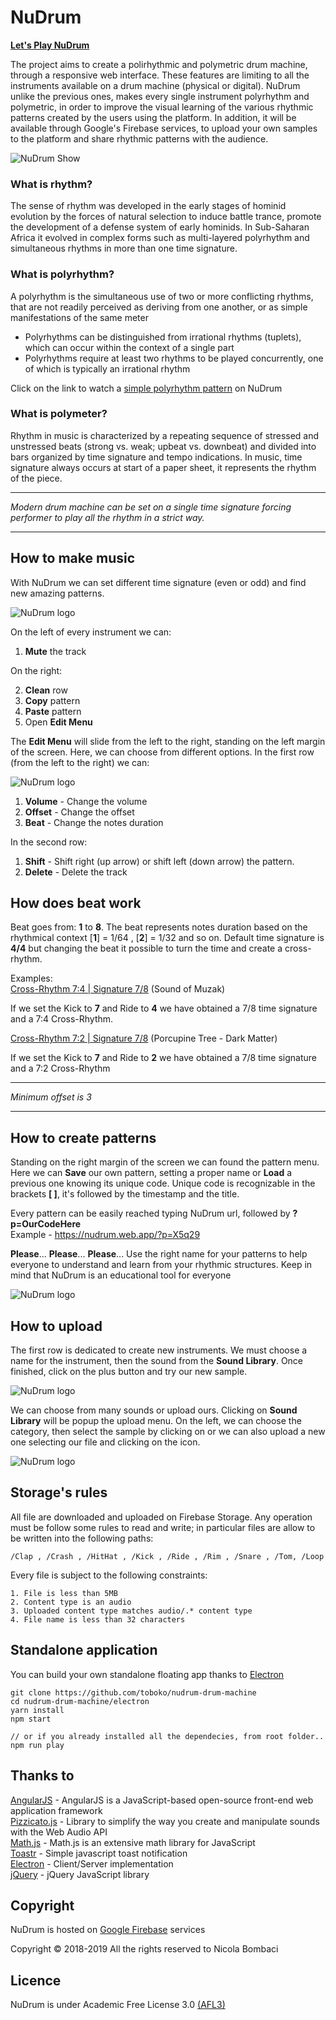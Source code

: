 # NuDrum

**[Let's Play NuDrum](https://nudrum.web.app/)**

The project aims to create a polirhythmic and polymetric drum machine, through a responsive web interface. These features are limiting to all the instruments available on a drum machine (physical or digital). NuDrum unlike the previous ones, makes every single instrument polyrhythm and polymetric, in order to improve the visual learning of the various rhythmic patterns created by the users using the platform. In addition, it will be available through Google's Firebase services, to upload your own samples to the platform and share rhythmic patterns with the audience.

![NuDrum Show](./img/nudrum-show-sd.gif)

### What is rhythm?
The sense of rhythm was developed in the early stages of hominid evolution by the
forces of natural selection to induce battle trance, promote the development of a defense system of early hominids. In Sub-Saharan Africa it evolved in complex forms such as multi-layered polyrhythm and simultaneous rhythms in more than one time signature. 

### What is polyrhythm?
A polyrhythm is the simultaneous use of two or
more conflicting rhythms, that are not readily
perceived as deriving from one another, or as
simple manifestations of the same meter
- Polyrhythms can be distinguished from irrational
rhythms (tuplets), which can occur within the context
of a single part
- Polyrhythms require at least two rhythms to be played
concurrently, one of which is typically an irrational
rhythm

Click on the link to watch a [simple polyrhythm pattern](https://nudrum.web.app/?p=N5sj6) on NuDrum

### What is polymeter?
Rhythm in music is characterized by a repeating sequence of stressed and unstressed beats (strong vs. weak; upbeat vs. downbeat) and divided into bars organized by time signature and tempo indications. In music, time signature always occurs at start of a paper sheet, it represents the rhythm of the piece.

---
*Modern drum machine can be set on a single time signature forcing performer to play all the rhythm in a strict way.*

---

## How to make music

With NuDrum we can set different time signature (even or odd) and find new amazing patterns.

![NuDrum logo](/img/actio-menu.PNG) 

On the left of every instrument we can:
 1. **Mute** the track

 On the right:

 2. **Clean** row
 3. **Copy** pattern
 4. **Paste** pattern
 5. Open **Edit Menu**


The **Edit Menu** will slide from the left to the right, standing on the left margin of the screen. Here, we can choose from different options. 
In the first row (from the left to the right) we can:

![NuDrum logo](/img/edit-menu.PNG) 

1. **Volume** - Change the volume
2. **Offset** - Change the offset
3. **Beat** - Change the notes duration

In the second row:
1. **Shift** - Shift right (up arrow) or shift left (down arrow) the pattern.
2. **Delete** - Delete the track

## How does beat work

Beat goes from: **1** to **8**. The beat represents notes duration based on the rhythmical context [**1**] = 1/64 , [**2**] = 1/32 and so on. Default time signature is **4/4** but changing the beat it possible to turn the time and create a cross-rhythm. 

Examples: <br>
[Cross-Rhythm 7:4 | Signature 7/8](https://nudrum.web.app/?p=X5q29) (Sound of Muzak)

If we set the Kick to **7** and Ride to **4** we have obtained a 7/8 time signature and a 7:4 Cross-Rhythm. <br>

[Cross-Rhythm 7:2 | Signature 7/8](https://nudrum.web.app/?p=S8c0l) (Porcupine Tree - Dark Matter)

If we set the Kick to **7** and Ride to **2** we have obtained a 7/8 time signature and a 7:2 Cross-Rhythm

---
*Minimum offset is 3*

---


## How to create patterns
Standing on the right margin of the screen we can found the pattern menu. Here we can **Save** our own pattern, setting a proper name or **Load** a previous one knowing its unique code. Unique code is recognizable in the brackets **[ ]**, it's followed by the timestamp and the title. 

Every pattern can be easily reached typing NuDrum url, followed by **?p=OurCodeHere** <br>
Example - https://nudrum.web.app/?p=X5q29

**Please**... **Please**... **Please**... Use the right name for your patterns to help everyone to understand and learn from your rhythmic structures. Keep in mind that NuDrum is an educational tool for everyone

![NuDrum logo](/img/pattern-menu.PNG) 

## How to upload
The first row is dedicated to create new instruments. We must choose a name for the instrument, then the sound from the **Sound Library**. Once finished, click on the plus button and try our new sample.

![NuDrum logo](/img/newinst-menu.PNG) 

We can choose from many sounds or upload ours. Clicking on **Sound Library** will be popup the upload menu. On the left, we can choose the  category, then select the sample by clicking on or we can also upload a new one selecting our file and clicking on the icon.

![NuDrum logo](/img/upload-menu.PNG) 

## Storage's rules

All file are downloaded and uploaded on Firebase Storage. Any operation must be follow some rules to read and write; in particular files are allow to be written into the following paths:

    /Clap , /Crash , /HitHat , /Kick , /Ride , /Rim , /Snare , /Tom, /Loop

Every file is subject to the following constraints:
    
    1. File is less than 5MB
    2. Content type is an audio
    3. Uploaded content type matches audio/.* content type
    4. File name is less than 32 characters
    
## Standalone application
You can build your own standalone floating app thanks to [Electron](https://electronjs.org/)<br>
    
    git clone https://github.com/toboko/nudrum-drum-machine
    cd nudrum-drum-machine/electron
    yarn install
    npm start

    // or if you already installed all the dependecies, from root folder..
    npm run play

## Thanks to
[AngularJS](https://github.com/angular/angular.js) - AngularJS is a JavaScript-based open-source front-end web application framework <br>
[Pizzicato.js](https://github.com/alemangui/pizzicato) - Library to simplify the way you create and manipulate sounds with the Web Audio API <br>
[Math.js](https://github.com/josdejong/mathjs) - Math.js is an extensive math library for JavaScript <br>
[Toastr](https://github.com/CodeSeven/toastr) - Simple javascript toast notification <br>
[Electron](https://github.com/jlongster/electron-with-server-example) - Client/Server implementation <br>
[jQuery](https://github.com/jquery/jquery) - jQuery JavaScript library 

## Copyright
NuDrum is hosted on [Google Firebase](https://firebase.google.com/) services

Copyright © 2018-2019 All the rights reserved to Nicola Bombaci

## Licence

NuDrum is under Academic Free License 3.0
[(AFL3)](https://tldrlegal.com/license/academic-free-license-3.0-(afl))

